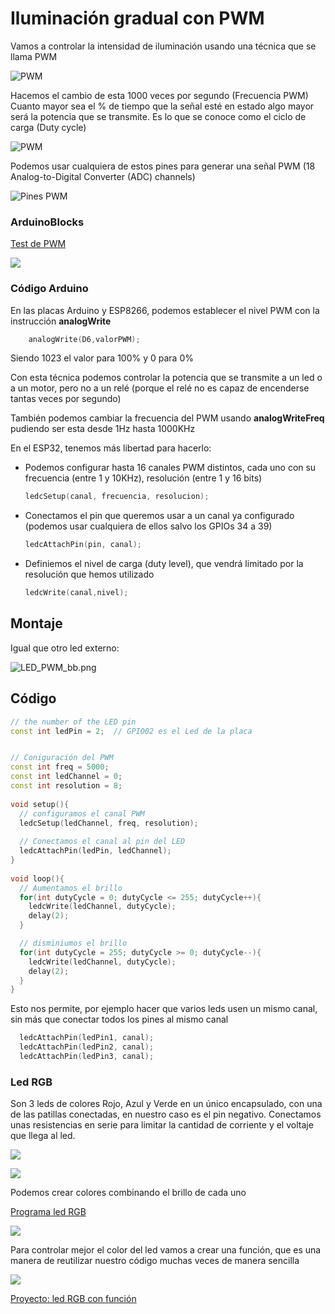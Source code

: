 # Iluminación gradual con PWM

Vamos a controlar la intensidad de iluminación usando una técnica que se llama PWM

![PWM](./images/PWM.gif)


Hacemos el cambio de esta 1000 veces por segundo (Frecuencia PWM)
Cuanto mayor sea el % de tiempo que la señal esté en estado algo mayor será la potencia que se transmite. Es lo que se conoce como el ciclo de carga (Duty cycle)

![PWM](./images/PWM_duty.png)

Podemos usar cualquiera de estos pines para generar una señal PWM (18 Analog-to-Digital Converter (ADC) channels)

![Pines PWM](./images/esp32-pinout-chip-ESP-WROOM-32.jpeg)

### ArduinoBlocks

[Test de PWM](http://www.arduinoblocks.com/web/project/791193)

![](./images/programa_test_pwm.png)


### Código Arduino

En las placas Arduino y ESP8266, podemos establecer el nivel PWM con la instrucción __analogWrite__

```C++
    analogWrite(D6,valorPWM);
```

Siendo 1023 el valor para 100% y 0 para 0%


Con esta técnica podemos controlar la potencia que se transmite a un led o a un motor, pero no a un relé (porque el relé no es capaz de encenderse tantas veces por segundo)

También podemos cambiar la frecuencia del PWM usando __analogWriteFreq__ pudiendo ser esta desde 1Hz hasta 1000KHz

En el ESP32, tenemos más libertad para hacerlo:

* Podemos configurar hasta 16 canales PWM distintos, cada uno con su frecuencia (entre 1 y 10KHz), resolución (entre 1 y 16 bits)
   ```C++
   ledcSetup(canal, frecuencia, resolucion);
   ```
* Conectamos el pin  que queremos usar a un canal ya configurado (podemos usar cualquiera de ellos salvo los GPIOs 34 a 39)
   ```C++
   ledcAttachPin(pin, canal);
   ```
* Definiemos el nivel de carga (duty level), que vendrá limitado por la resolución que hemos utilizado
   ```C++
   ledcWrite(canal,nivel);
   ```



## Montaje

Igual que otro led externo:

![LED_PWM_bb.png](./images/LED_PWM_bb.png)


## Código


```C++
// the number of the LED pin
const int ledPin = 2;  // GPIO02 es el Led de la placa


// Coniguración del PWM
const int freq = 5000;
const int ledChannel = 0;
const int resolution = 8;
 
void setup(){
  // configuramos el canal PWM 
  ledcSetup(ledChannel, freq, resolution);
  
  // Conectamos el canal al pin del LED
  ledcAttachPin(ledPin, ledChannel);
}
 
void loop(){
  // Aumentamos el brillo
  for(int dutyCycle = 0; dutyCycle <= 255; dutyCycle++){   
    ledcWrite(ledChannel, dutyCycle);
    delay(2);
  }

  // disminiumos el brillo
  for(int dutyCycle = 255; dutyCycle >= 0; dutyCycle--){
    ledcWrite(ledChannel, dutyCycle);   
    delay(2);
  }
}

```

Esto nos permite, por ejemplo hacer que varios leds usen un mismo canal, sin más que conectar todos los pines al mismo canal
```C++
  ledcAttachPin(ledPin1, canal);
  ledcAttachPin(ledPin2, canal);
  ledcAttachPin(ledPin3, canal);
```

### Led RGB

Son 3 leds de colores Rojo, Azul y Verde en un único encapsulado, con una de las patillas conectadas, en nuestro caso es el pin negativo. Conectamos unas resistencias en serie para limitar la cantidad de corriente y el voltaje que llega al led.

![](./images/Colores-MezclaRGB.jpeg)

![](./images/wemos_led_RGB_bb.png)


Podemos crear colores combinando el brillo de cada uno


[Programa led RGB](http://www.arduinoblocks.com/web/project/791469)

![](./images/programa_rgb_wemos.png)

Para controlar mejor el color del led vamos a crear una función, que es una manera de reutilizar nuestro código muchas veces de manera sencilla

![](./images/ledRGB_funcion.png)

[Proyecto: led RGB con función](http://www.arduinoblocks.com/web/project/782650)
